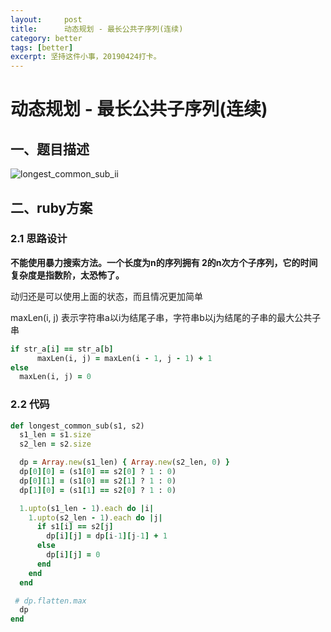 ```yaml
---
layout:     post
title:      动态规划 - 最长公共子序列(连续)
category: better
tags: [better]
excerpt: 坚持这件小事，20190424打卡。
---
```



动态规划 - 最长公共子序列(连续)
=====================================

一、题目描述
----------

![longest_common_sub_ii](https://hunzino1.github.io/assets/images/2019/algorithm/dynamic_programming/longest_common_sub/longest_common_sub_ii.png)

二、ruby方案
----------

### 2.1 思路设计

**不能使用暴力搜索方法。一个长度为n的序列拥有 2的n次方个子序列，它的时间复杂度是指数阶，太恐怖了。**

动归还是可以使用上面的状态，而且情况更加简单

maxLen(i, j) 表示字符串a以i为结尾子串，字符串b以j为结尾的子串的最大公共子串

```ruby
if str_a[i] == str_a[b]
      maxLen(i, j) = maxLen(i - 1, j - 1) + 1
else
  maxLen(i, j) = 0
```

### 2.2 代码

```ruby
def longest_common_sub(s1, s2)
  s1_len = s1.size
  s2_len = s2.size

  dp = Array.new(s1_len) { Array.new(s2_len, 0) }
  dp[0][0] = (s1[0] == s2[0] ? 1 : 0)
  dp[0][1] = (s1[0] == s2[1] ? 1 : 0)
  dp[1][0] = (s1[1] == s2[0] ? 1 : 0)

  1.upto(s1_len - 1).each do |i|
    1.upto(s2_len - 1).each do |j|
      if s1[i] == s2[j]
        dp[i][j] = dp[i-1][j-1] + 1
      else
        dp[i][j] = 0
      end
    end
  end

 # dp.flatten.max
  dp
end
```
